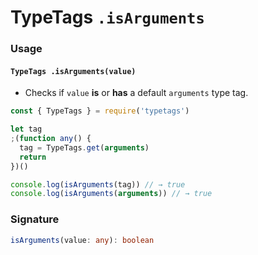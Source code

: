 # TypeTags `.isArguments`

### Usage

#### `TypeTags .isArguments(value)`

- Checks if `value` **is** or **has** a default `arguments` type tag.

```js
const { TypeTags } = require('typetags')

let tag
;(function any() {
  tag = TypeTags.get(arguments)
  return
})()

console.log(isArguments(tag)) // → true
console.log(isArguments(arguments)) // → true
```

### Signature

```ts
isArguments(value: any): boolean
```
